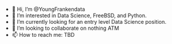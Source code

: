 - 👋 Hi, I’m @YoungFrankendata
- 👀 I’m interested in Data Science, FreeBSD, and Python.
- 🌱 I’m currently looking for an entry level Data Science position.
- 💞️ I’m looking to collaborate on nothing ATM
- 📫 How to reach me: TBD

<!---
YoungFrankendata/YoungFrankendata is a ✨ special ✨ repository because its `README.md` (this file) appears on your GitHub profile.
You can click the Preview link to take a look at your changes.
--->

